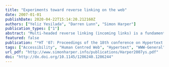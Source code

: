 ```yaml
---
title: "Experiments toward reverse linking on the web"
date: 2007-01-01
publishDate: 2020-04-22T15:14:20.212160Z
authors: ["Yeliz Yesilada", "Darren Lunn", "Simon Harper"]
publication_types: ["1"]
abstract: "Multi-headed reverse linking (incoming links) is a fundamental concept of Open Hypermedia Systems. However, this bi-directionality has been lost in the move to the World Wide Web (Web). Here, we suggest a Web based solution for rediscovering these reverse links, and develop a series of experiments to demonstrate our approach. Simply our algorithm involves parsing a Web server's log file, identifying each Web page viewed and saving an ordered list of referrers within a 'name-matched' XML file. This file is then used as a link point within a standard XHTML Web-page using a freely available Javascript library. While we have not performed any comprehensive user evaluation initial qualitative results suggest users are positive regarding our additions and that widespread adoption would increase user satisfaction due to constancy of the browsing experience."
featured: false
publication: "*HT '07: Proceedings of the 18th conference on Hypertext and hypermedia*"
tags: ["Accessibility", "Human Centred Web", "Hypertext", "WWW-General", "Web Engineering"]
url_pdf: "http://www.simonharper.info/publications/Harper2007ys.pdf"
doi: "http://dx.doi.org/10.1145/1286240.1286244"
---
```


